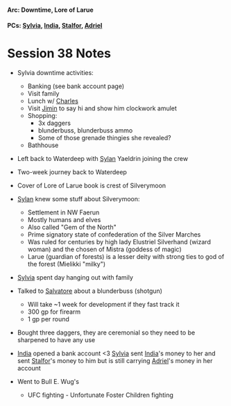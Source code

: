 #### Arc: Downtime, Lore of Larue
#### PCs: [Sylvia](PCs/Past/Sylvia.md), [India](PCs/Current/India.md), [Stalfor](PCs/Current/Stalfor.md), [Adriel](PCs/Current/Adriel.md)

# Session 38 Notes
- Sylvia downtime activities:
	- Banking (see bank account page)
	- Visit family
	- Lunch w/ [Charles](NPCs/Living/Charles.md)
	- Visit [Jimin](NPCs/Living/Jimin.md) to say hi and show him clockwork amulet
	- Shopping:
		- 3x daggers
		- blunderbuss, blunderbuss ammo
		- Some of those grenade thingies she revealed?
	- Bathhouse

- Left back to Waterdeep with [Sylan](NPCs/Living/Sylan.md) Yaeldrin joining the crew
- Two-week journey back to Waterdeep
- Cover of Lore of Larue book is crest of Silverymoon
- [Sylan](NPCs/Living/Sylan.md) knew some stuff about Silverymoon:
	- Settlement in NW Faerun
	- Mostly humans and elves
	- Also called "Gem of the North"
	- Prime signatory state of confederation of the Silver Marches
	- Was ruled for centuries by high lady Elustriel Silverhand (wizard woman) and the chosen of Mistra (goddess of magic)
	- Larue (guardian of forests) is a lesser deity with strong ties to god of the forest (Mielikki "milky")
- [Sylvia](PCs/Past/Sylvia.md) spent day hanging out with family
- Talked to [Salvatore](NPCs/Living/Salvatore.md) about a blunderbuss (shotgun)
	- Will take ~1 week for development if they fast track it
	- 300 gp for firearm
	- 1 gp per round
- Bought three daggers, they are ceremonial so they need to be sharpened to have any use
- [India](PCs/Current/India.md) opened a bank account <3 [Sylvia](PCs/Past/Sylvia.md) sent [India](PCs/Current/India.md)'s money to her and sent [Stalfor](PCs/Current/Stalfor.md)'s money to him but is still carrying [Adriel](PCs/Current/Adriel.md)'s money in her account
- Went to Bull E. Wug's
	- UFC fighting - Unfortunate Foster Children fighting
